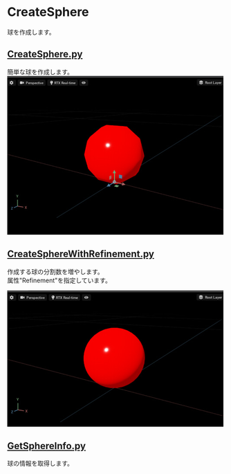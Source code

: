 # CreateSphere


球を作成します。    

## [CreateSphere.py](./CreateSphere.py)    

簡単な球を作成します。     
![createSphere_img.jpg](./images/createSphere_img.jpg)    

## [CreateSphereWithRefinement.py](./CReateSphereWithRefinement.py)    

作成する球の分割数を増やします。    
属性"Refinement"を指定しています。    

![createSphere2_img.jpg](./images/createSphere2_img.jpg)    

## [GetSphereInfo.py](./GetSphereInfo.py)    

球の情報を取得します。     

